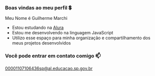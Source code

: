 ### Boas vindas ao meu perfil 💲

Meu Nome é Guilherme Marchi



- Estou estudando na [Alura](https://www.alura.com.br)
- Estou me desenvolvendo na linguagem JavaScript
- Utilizo esse espaço para minha organização e compartilhamento dos meus projetos desenvolvidos

### Você pode entrar em contato comigo 📫

00001107106436sp@al.educacao.sp.gov.br




  

